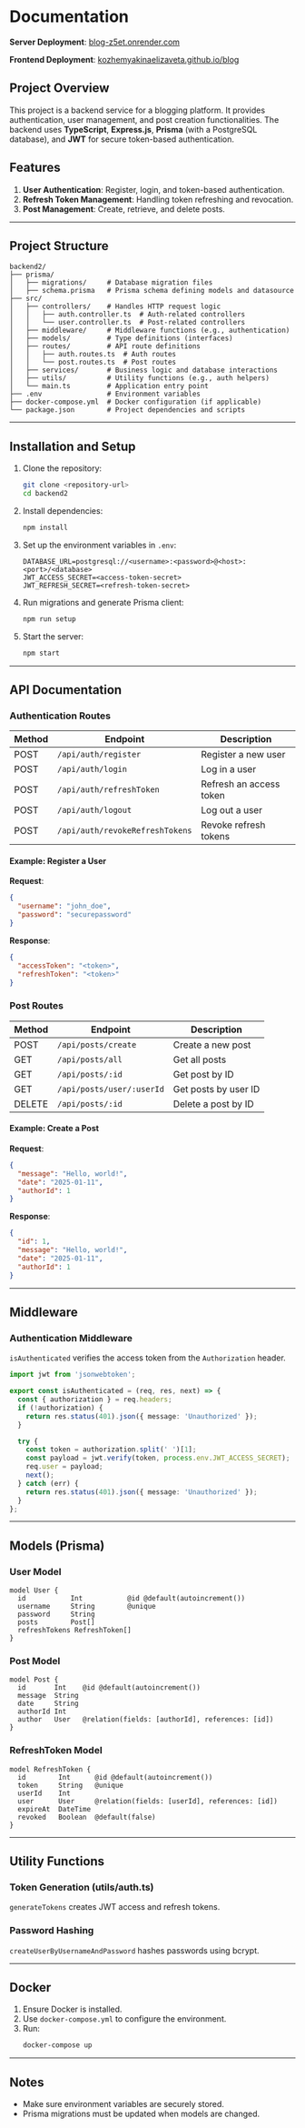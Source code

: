 
# Documentation

**Server Deployment**: [blog-z5et.onrender.com](https://blog-z5et.onrender.com)

**Frontend Deployment**: [kozhemyakinaelizaveta.github.io/blog](https://kozhemyakinaelizaveta.github.io/blog)

## Project Overview
This project is a backend service for a blogging platform. It provides authentication, user management, and post creation functionalities. The backend uses **TypeScript**, **Express.js**, **Prisma** (with a PostgreSQL database), and **JWT** for secure token-based authentication.

## Features
1. **User Authentication**: Register, login, and token-based authentication.
2. **Refresh Token Management**: Handling token refreshing and revocation.
3. **Post Management**: Create, retrieve, and delete posts.

---

## Project Structure
```
backend2/
├── prisma/
│   ├── migrations/     # Database migration files
│   ├── schema.prisma   # Prisma schema defining models and datasource
├── src/
│   ├── controllers/    # Handles HTTP request logic
│   │   ├── auth.controller.ts  # Auth-related controllers
│   │   └── user.controller.ts  # Post-related controllers
│   ├── middleware/     # Middleware functions (e.g., authentication)
│   ├── models/         # Type definitions (interfaces)
│   ├── routes/         # API route definitions
│   │   ├── auth.routes.ts  # Auth routes
│   │   └── post.routes.ts  # Post routes
│   ├── services/       # Business logic and database interactions
│   ├── utils/          # Utility functions (e.g., auth helpers)
│   └── main.ts         # Application entry point
├── .env                # Environment variables
├── docker-compose.yml  # Docker configuration (if applicable)
└── package.json        # Project dependencies and scripts
```

---

## Installation and Setup

1. Clone the repository:
   ```sh
   git clone <repository-url>
   cd backend2
   ```
2. Install dependencies:
   ```sh
   npm install
   ```
3. Set up the environment variables in `.env`:
   ```env
   DATABASE_URL=postgresql://<username>:<password>@<host>:<port>/<database>
   JWT_ACCESS_SECRET=<access-token-secret>
   JWT_REFRESH_SECRET=<refresh-token-secret>
   ```
4. Run migrations and generate Prisma client:
   ```sh
   npm run setup
   ```
5. Start the server:
   ```sh
   npm start
   ```

---

## API Documentation

### Authentication Routes

| Method | Endpoint           | Description              |
|--------|-------------------|--------------------------|
| POST   | `/api/auth/register`  | Register a new user      |
| POST   | `/api/auth/login`     | Log in a user            |
| POST   | `/api/auth/refreshToken` | Refresh an access token  |
| POST   | `/api/auth/logout`    | Log out a user           |
| POST   | `/api/auth/revokeRefreshTokens` | Revoke refresh tokens |

#### Example: Register a User
**Request**:
```json
{
  "username": "john_doe",
  "password": "securepassword"
}
```
**Response**:
```json
{
  "accessToken": "<token>",
  "refreshToken": "<token>"
}
```

### Post Routes

| Method | Endpoint               | Description             |
|--------|-----------------------|-------------------------|
| POST   | `/api/posts/create`      | Create a new post       |
| GET    | `/api/posts/all`         | Get all posts           |
| GET    | `/api/posts/:id`         | Get post by ID          |
| GET    | `/api/posts/user/:userId` | Get posts by user ID    |
| DELETE | `/api/posts/:id`         | Delete a post by ID     |

#### Example: Create a Post
**Request**:
```json
{
  "message": "Hello, world!",
  "date": "2025-01-11",
  "authorId": 1
}
```
**Response**:
```json
{
  "id": 1,
  "message": "Hello, world!",
  "date": "2025-01-11",
  "authorId": 1
}
```

---

## Middleware

### Authentication Middleware
`isAuthenticated` verifies the access token from the `Authorization` header.
```ts
import jwt from 'jsonwebtoken';

export const isAuthenticated = (req, res, next) => {
  const { authorization } = req.headers;
  if (!authorization) {
    return res.status(401).json({ message: 'Unauthorized' });
  }

  try {
    const token = authorization.split(' ')[1];
    const payload = jwt.verify(token, process.env.JWT_ACCESS_SECRET);
    req.user = payload;
    next();
  } catch (err) {
    return res.status(401).json({ message: 'Unauthorized' });
  }
};
```

---

## Models (Prisma)

### User Model
```prisma
model User {
  id           Int           @id @default(autoincrement())
  username     String        @unique
  password     String
  posts        Post[]
  refreshTokens RefreshToken[]
}
```

### Post Model
```prisma
model Post {
  id       Int    @id @default(autoincrement())
  message  String
  date     String
  authorId Int
  author   User   @relation(fields: [authorId], references: [id])
}
```

### RefreshToken Model
```prisma
model RefreshToken {
  id        Int      @id @default(autoincrement())
  token     String   @unique
  userId    Int
  user      User     @relation(fields: [userId], references: [id])
  expireAt  DateTime
  revoked   Boolean  @default(false)
}
```

---

## Utility Functions
### Token Generation (utils/auth.ts)
`generateTokens` creates JWT access and refresh tokens.

### Password Hashing
`createUserByUsernameAndPassword` hashes passwords using bcrypt.

---

## Docker
1. Ensure Docker is installed.
2. Use `docker-compose.yml` to configure the environment.
3. Run:
   ```sh
   docker-compose up
   ```

---

## Notes
- Make sure environment variables are securely stored.
- Prisma migrations must be updated when models are changed.